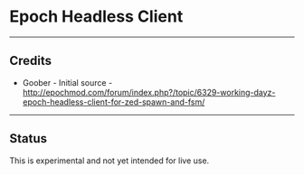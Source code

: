 **Epoch Headless Client**
================

--------------------------
Credits
--------------------------
* Goober - Initial source - http://epochmod.com/forum/index.php?/topic/6329-working-dayz-epoch-headless-client-for-zed-spawn-and-fsm/


--------------------------
Status
--------------------------
This is experimental and not yet intended for live use.